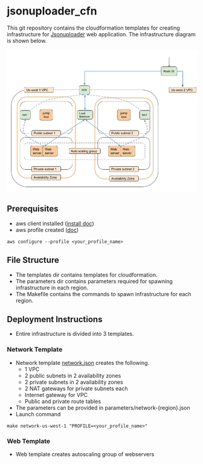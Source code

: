 # jsonuploader_cfn

This git repository contains the cloudformation templates for creating infrastructure for [Jsonuploader](https://github.com/mshakira/jsonuploader) web application. The infrastructure diagram is shown below.

![Infrastructure Diagram](img/Infrastructure.png)

## Prerequisites
- aws client installed ([install doc](https://docs.aws.amazon.com/cli/latest/userguide/installing.html))
- aws profile created ([doc](https://docs.aws.amazon.com/cli/latest/userguide/cli-chap-getting-started.html))
```
aws configure --profile <your_profile_name>
```

## File Structure
- The templates dir contains templates for cloudformation.
- The parameters dir contains parameters required for spawning infrastructure in each region.
- The Makefile contains the commands to spawn infrastructure for each region. 

## Deployment Instructions
- Entire infrastructure is divided into 3 templates.
### Network Template
- Network template [network.json](https://github.com/mshakira/jsonuploader_cfn/blob/master/templates/network.json) creates the following.
  - 1 VPC
  - 2 public subnets in 2 availability zones
  - 2 private subnets in 2 availability zones
  - 2 NAT gateways for private subnets each
  - Internet gateway for VPC
  - Public and private route tables 
- The parameters can be provided in parameters/network-{region}.json
- Launch command
```
make network-us-west-1 "PROFILE=<your_profile_name>"
```
### Web Template
- Web template creates autoscaling group of webservers 
